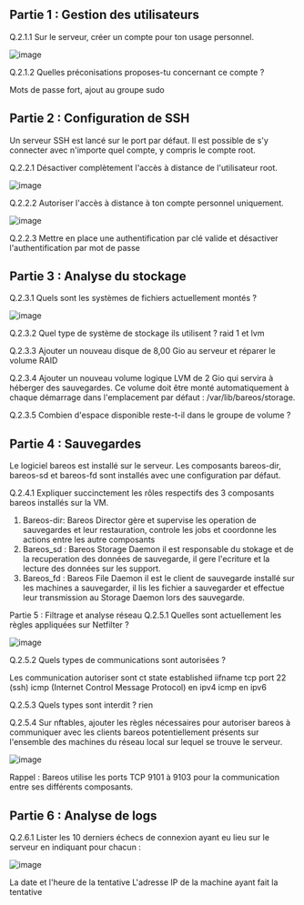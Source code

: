 
## Partie 1 : Gestion des utilisateurs
Q.2.1.1 Sur le serveur, créer un compte pour ton usage personnel.

![image](https://github.com/user-attachments/assets/ec6419d0-1bff-40d1-b42f-087e6f83ed27)


Q.2.1.2 Quelles préconisations proposes-tu concernant ce compte ?

Mots de passe fort, ajout au groupe sudo 

## Partie 2 : Configuration de SSH
Un serveur SSH est lancé sur le port par défaut.
Il est possible de s'y connecter avec n'importe quel compte, y compris le compte root.

Q.2.2.1 Désactiver complètement l'accès à distance de l'utilisateur root.

![image](https://github.com/user-attachments/assets/8f1d1567-1324-44ae-b567-db61a5fe8738)


Q.2.2.2 Autoriser l'accès à distance à ton compte personnel uniquement.

![image](https://github.com/user-attachments/assets/3573e9bd-eef7-44eb-8ca1-f895d32bed07)

Q.2.2.3 Mettre en place une authentification par clé valide et désactiver l'authentification par mot de passe

## Partie 3 : Analyse du stockage
Q.2.3.1 Quels sont les systèmes de fichiers actuellement montés ?


![image](https://github.com/user-attachments/assets/40e16585-e0e1-4f1c-a09c-3f90130d34fa)


Q.2.3.2 Quel type de système de stockage ils utilisent ?
raid 1 et lvm

Q.2.3.3 Ajouter un nouveau disque de 8,00 Gio au serveur et réparer le volume RAID


Q.2.3.4 Ajouter un nouveau volume logique LVM de 2 Gio qui servira à héberger des sauvegardes. Ce volume doit être monté automatiquement à chaque démarrage dans l'emplacement par défaut : /var/lib/bareos/storage.

Q.2.3.5 Combien d'espace disponible reste-t-il dans le groupe de volume ?

## Partie 4 : Sauvegardes
Le logiciel bareos est installé sur le serveur.
Les composants bareos-dir, bareos-sd et bareos-fd sont installés avec une configuration par défaut.

Q.2.4.1 Expliquer succinctement les rôles respectifs des 3 composants bareos installés sur la VM.

1. Bareos-dir: Bareos Director gère et supervise les operation de sauvegardes et leur restauration, controle les jobs et coordonne les actions entre les autre composants
2. Bareos_sd : Bareos Storage Daemon il est responsable du stokage et de la recuperation des données de sauvegarde, il gere l'ecriture et la lecture des données sur les support.
3. Bareos_fd : Bareos File Daemon il est le client de sauvegarde installé sur les machines a sauvegarder, il lis les fichier a sauvegarder et effectue leur transmission au Storage Daemon lors des sauvegarde.

Partie 5 : Filtrage et analyse réseau
Q.2.5.1 Quelles sont actuellement les règles appliquées sur Netfilter ?


![image](https://github.com/user-attachments/assets/0672a343-c18d-4667-83ca-dc823d16f062)


Q.2.5.2 Quels types de communications sont autorisées ?

Les communication autoriser sont   ct state established
                                   iifname
                                   tcp port 22 (ssh)
                                   icmp (Internet Control Message Protocol) en ipv4 
                                   icmp en ipv6

Q.2.5.3 Quels types sont interdit ?
rien 



Q.2.5.4 Sur nftables, ajouter les règles nécessaires pour autoriser bareos à communiquer avec les clients bareos potentiellement présents sur l'ensemble des machines du réseau local sur lequel se trouve le serveur.

![image](https://github.com/user-attachments/assets/7f8806cf-eb64-4fb5-ba96-3b866290e2d4)


Rappel : Bareos utilise les ports TCP 9101 à 9103 pour la communication entre ses différents composants.

## Partie 6 : Analyse de logs
Q.2.6.1 Lister les 10 derniers échecs de connexion ayant eu lieu sur le serveur en indiquant pour chacun :

![image](https://github.com/user-attachments/assets/0f490d08-d8ac-4c4c-a30d-940d25c2d156)


La date et l'heure de la tentative
L'adresse IP de la machine ayant fait la tentative
